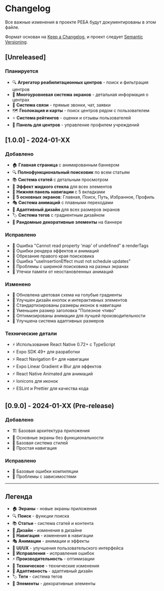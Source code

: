# Changelog

Все важные изменения в проекте РЕБА будут документированы в этом файле.

Формат основан на [Keep a Changelog](https://keepachangelog.com/en/1.0.0/),
и проект следует [Semantic Versioning](https://semver.org/spec/v2.0.0.html).

## [Unreleased]

### Планируется
- 🔍 **Агрегатор реабилитационных центров** - поиск и фильтрация центров
- 📱 **Многоуровневая система экранов** - детальная информация о центрах
- 💬 **Система связи** - прямые звонки, чат, заявки
- 🗺️ **Геолокация и карты** - поиск центров рядом с пользователем
- ⭐ **Система рейтингов** - оценки и отзывы пользователей
- 🏢 **Панель для центров** - управление профилем учреждений

## [1.0.0] - 2024-01-XX

### Добавлено
- 🏠 **Главная страница** с анимированным баннером
- 🔍 **Полнофункциональный поисковик** по всем статьям
- 📚 **Система статей** с детальным просмотром
- 🎨 **Эффект жидкого стекла** для всех элементов
- 🧭 **Нижняя панель навигации** с 5 вкладками
- 📱 **5 основных экранов**: Главная, Поиск, Путь, Избранное, Профиль
- 🎭 **Система анимаций** с плавными переходами
- 📐 **Адаптивный дизайн** для всех размеров экранов
- 🏷️ **Система тегов** с градиентным дизайном
- 🔄 **Рандомные декоративные элементы** на баннере

### Исправлено
- 🐛 Ошибка "Cannot read property 'map' of undefined" в renderTags
- 🐛 Ошибки рендера эффектов и анимаций
- 🐛 Обрезание правого края поисковика
- 🐛 Ошибка "useInsertionEffect must not schedule updates"
- 🐛 Проблемы с шириной поисковика на разных экранах
- 🐛 Утечки памяти от неостановленных анимаций

### Изменено
- 🎨 Обновлена цветовая схема на голубые градиенты
- 🎨 Улучшен дизайн кнопок и интерактивных элементов
- 🎨 Стандартизированы размеры иконок в навигации
- 🎨 Уменьшен размер заголовка "Полезное чтиво"
- 🔧 Оптимизированы анимации для лучшей производительности
- 🔧 Улучшена система адаптивных размеров

### Технические детали
- ⚡ Использование React Native 0.72+ с TypeScript
- ⚡ Expo SDK 49+ для разработки
- ⚡ React Navigation 6+ для навигации
- ⚡ Expo Linear Gradient и Blur для эффектов
- ⚡ React Native Animated для анимаций
- ⚡ Ionicons для иконок
- ⚡ ESLint и Prettier для качества кода

## [0.9.0] - 2024-01-XX (Pre-release)

### Добавлено
- 🏗 Базовая архитектура приложения
- 📱 Основные экраны без функциональности
- 🎨 Базовая система стилей
- 🧭 Простая навигация

### Исправлено
- 🐛 Базовые ошибки компиляции
- 🐛 Проблемы с зависимостями

---

## Легенда

- 🏠 **Экраны** - новые экраны приложения
- 🔍 **Поиск** - функции поиска
- 📚 **Статьи** - система статей и контента
- 🎨 **Дизайн** - изменения в дизайне
- 🧭 **Навигация** - изменения в навигации
- 🎭 **Анимации** - анимации и эффекты
- 📱 **UI/UX** - улучшения пользовательского интерфейса
- 🐛 **Исправления** - исправления ошибок
- ⚡ **Производительность** - оптимизации
- 🔧 **Техническое** - технические изменения
- 📐 **Адаптивность** - адаптивный дизайн
- 🏷️ **Теги** - система тегов
- 🔄 **Элементы** - декоративные элементы
